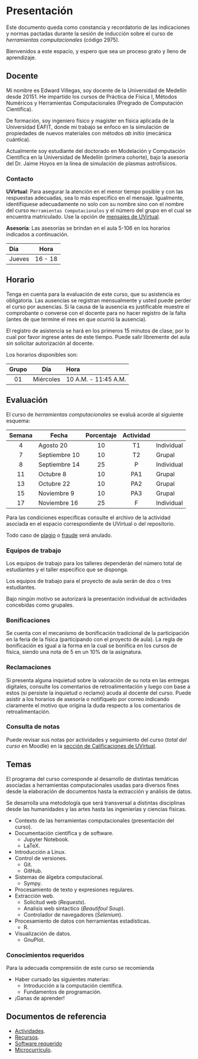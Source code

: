 # Presentación

Este documento queda como constancia y recordatorio de las indicaciones y normas pactadas durante la sesión de inducción sobre el curso de _herramientas computacionales_ (código 2975).  

Bienvenidos a este espacio, y espero que sea un proceso grato y lleno de aprendizaje.  

## Docente

Mi nombre es Edward Villegas, soy docente de la Universidad de Medellín desde 20151. He impartido los cursos de Práctica de Física I, Métodos Numéricos y Herramientas Computacionales (Pregrado de Computación Científica).  

De formación, soy ingeniero físico y magíster en física aplicada de la Universidad EAFIT, donde mi trabajo se enfoco en la simulación de propiedades de nuevos materiales con métodos _ab initio_ (mecánica cuántica).  

Actualmente soy estudiante del doctorado en Modelación y Computación Científica en la Universidad de Medellín (primera cohorte), bajo la asesoría del Dr. Jaime Hoyos en la línea de simulación de plasmas astrofísicos.  

### Contacto

__UVirtual__: Para asegurar la atención en el menor tiempo posible y con las respuestas adecuadas, sea lo más especifíco en el mensaje. Igualmente, identifíquese adecuadamente no solo con su nombre sino con el nombre del curso `Herramientas Computacionales` y el número del grupo en el cual se encuentra matriculado. Use la opción de [mensajes de UVirtual](http://uvirtual.udem.edu.co/message/index.php).  

__Asesoría__: Las asesorías se brindan en el aula 5-106 en los horarios indicados a continuación.  

| Día | Hora |
|:---|:---:|
| Jueves | 16 - 18 |

## Horario

Tenga en cuenta para la evaluación de este curso, que su asistencia es obligatoria. Las ausencias se registran mensualmente y usted puede perder el curso por ausencias. Si la causa de la ausencia es justificable muestre el comprobante o converse con el docente para no hacer registro de la falta (antes de que termine el mes en que ocurrió la ausencia).  

El registro de asistencia se hará en los primeros 15 minutos de clase, por lo cual por favor ingrese antes de este tiempo. Puede salir libremente del aula sin solicitar autorización al docente.  

Los horarios disponibles son:  

| Grupo | Día | Hora |
|:------:|-----|:------|
| 01 | Miércoles | 10 A.M. - 11:45 A.M. |

## Evaluación  

El curso de _herramientas computacionales_ se evaluá acorde al siguiente esquema:  

| Semana | Fecha | Porcentaje | Actividad | |
|:---:|---|:---:|:---:|---|
| 4 | Agosto 20 | 10 | T1 | Individual |
| 7 | Septiembre 10 | 10 | T2 | Grupal |
| 8 | Septiembre 14 | 25 | P | Individual |
| 11 | Octubre 8 | 10 | PA1 | Grupal |
| 13 | Octubre 22 | 10 | PA2 | Grupal |
| 15 | Noviembre 9 | 10 | PA3 | Grupal |
| 17 | Noviembre 16 | 25 | F | Individual |

Para las condiciones específicas consulte el archivo de la actividad asociada en el espacio correspondiente de UVirtual o del repositorio.  

Todo caso de [plagio](http://dle.rae.es/?id=TIZy4Xb) o [fraude](https://es.wikipedia.org/wiki/Fraude_académico) será anulado.  

### Equipos de trabajo

Los equipos de trabajo para los talleres dependerán del número total de estudiantes y el taller especifíco que se disponga.  

Los equipos de trabajo para el proyecto de aula serán de dos o tres estudiantes.  

Bajo ningún motivo se autorizará la presentación individual de actividades concebidas como grupales.  

### Bonificaciones

Se cuenta con el mecanismo de bonificación tradicional de la participación en la feria de la física (participando con el proyecto de aula). La regla de bonificación es igual a la forma en la cual se bonifica en los cursos de física, siendo una nota de 5 en un 10% de la asignatura.  

### Reclamaciones

Si presenta alguna inquietud sobre la valoración de su nota en las entregas digitales, consulte los comentarios de retroalimentación y luego con base a estos (si persiste la inquietud o reclamo) acuda al docente del curso. Puede asistir a los horarios de asesoría o notifíquelo por correo indicando claramente el motivo que origina la duda respecto a los comentarios de retroalimentación.  

### Consulta de notas

Puede revisar sus notas por actividades y seguimiento del curso (_total del curso_ en Moodle) en la [sección de Calificaciones de UVirtual](http://uvirtual.udem.edu.co/grade/report/user/index.php?id=3717).  

## Temas

El programa del curso corresponde al desarrollo de distintas temáticas asociadas a herramientas computacionales usadas para diversos fines desde la elaboración de documentos hasta la extracción y análisis de datos.  

Se desarrolla una metodología que será transversal a distintas disciplinas desde las humanidades y las artes hasta las ingenierías y ciencias físicas.  

+   Contexto de las herramientas computacionales (presentación del curso).  
+   Documentación científica y de software.  
    +   Jupyter Notebook.  
    +   LaTeX.  
+   Introducción a Linux.  
+   Control de versiones.  
    +   Git.  
    +   GitHub.  
+   Sistemas de álgebra computacional.  
    +   Sympy.  
+   Procesamiento de texto y expresiones regulares.  
+   Extracción web.  
    +   Solicitud web (_Requests_).  
    +   Analisis web sintactico (_Beautifoul Soup_).  
    +   Controlador de navegadores (_Selenium_).  
+   Procesamiento de datos con herramientas estadísticas.  
    +   R.  
+   Visualización de datos.  
    +   GnuPlot.  

### Conocimientos requeridos

Para la adecuada comprensión de este curso se recomienda  

+   Haber cursado las siguientes materias:  
    +   Introducción a la computación científica.  
    +   Fundamentos de programación.  
+   ¡Ganas de aprender!

## Documentos de referencia

+   [Actividades](Actividades.md).  
+   [Recursos](Recursos.md).  
+   [Software requerido](Requisitos.md)  
+   [Microcurrículo]().  
